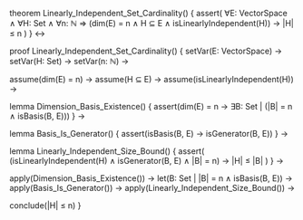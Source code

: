 theorem Linearly_Independent_Set_Cardinality() {
  assert(
    ∀E: VectorSpace ∧ ∀H: Set ∧ ∀n: ℕ ⇒
    (dim(E) = n ∧ H ⊆ E ∧ isLinearlyIndependent(H)) →
    |H| ≤ n
  )
} ↔

proof Linearly_Independent_Set_Cardinality() {
  setVar(E: VectorSpace) →
  setVar(H: Set) →
  setVar(n: ℕ) →
  
  assume(dim(E) = n) →
  assume(H ⊆ E) →
  assume(isLinearlyIndependent(H)) →
  
  lemma Dimension_Basis_Existence() {
    assert(dim(E) = n → ∃B: Set | (|B| = n ∧ isBasis(B, E)))
  } →
  
  lemma Basis_Is_Generator() {
    assert(isBasis(B, E) → isGenerator(B, E))
  } →
  
  lemma Linearly_Independent_Size_Bound() {
    assert(
      (isLinearlyIndependent(H) ∧ isGenerator(B, E) ∧ |B| = n) →
      |H| ≤ |B|
    )
  } →
  
  apply(Dimension_Basis_Existence()) →
  let(B: Set | |B| = n ∧ isBasis(B, E)) →
  apply(Basis_Is_Generator()) →
  apply(Linearly_Independent_Size_Bound()) →
  
  conclude(|H| ≤ n)
}